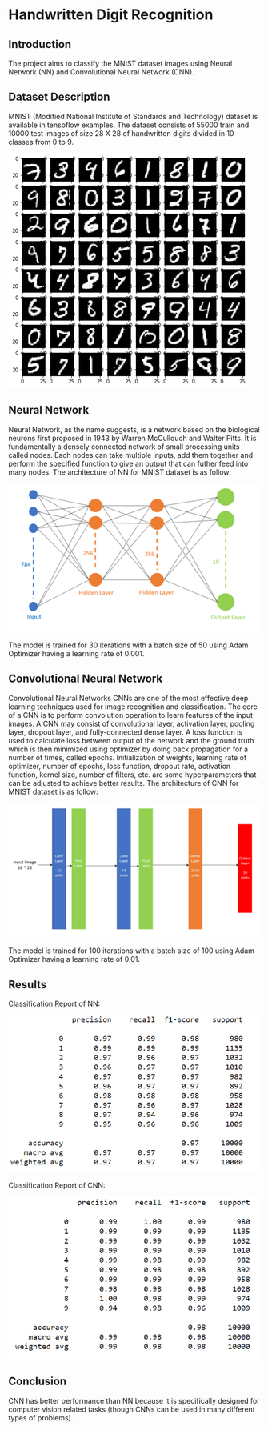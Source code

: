 # Handwritten Digit Recognition

## Introduction
The project aims to classify the MNIST dataset images using Neural Network (NN) and Convolutional Neural Network (CNN). 

## Dataset Description
MNIST (Modified National Institute of Standards and Technology) dataset is available in tensoflow examples. The dataset consists of 55000 train and 10000 test images of size 28 X 28 of handwritten digits divided in 10 classes from 0 to 9. 

![alt text](https://github.com/tushargoyal9990/Handwritten-Digit-Recognition-Project/blob/main/Images/MNIST%20Dataset.png)


## Neural Network
Neural Network, as the name suggests, is a network based on the biological neurons first proposed in 1943 by Warren McCullouch and Walter Pitts. It is fundamentally a densely connected network of small processing units called nodes. Each nodes can take multiple inputs, add them together and perform the specified function to give an output that can futher feed into many nodes. The architecture of NN for MNIST dataset is as follow: 

![alt text](https://github.com/tushargoyal9990/Handwritten-Digit-Recognition-Project/blob/main/Images/NN%20Architecture.PNG)

The model is trained for 30 iterations with a batch size of 50 using Adam Optimizer having a learning rate of 0.001.

## Convolutional Neural Network
Convolutional Neural Networks CNNs are one of the most effective deep learning techniques used for image recognition and classification. The core of a CNN is to perform convolution operation to learn features of the input images. A CNN may consist of convolutional layer, activation layer,  pooling layer, dropout layer, and fully-connected dense layer. A loss function is used to calculate loss between output of the network and the ground truth which is then minimized using optimizer by doing back propagation for a number of times, called epochs. Initialization of weights, learning rate of optimizer, number of epochs, loss function, dropout rate, activation function, kernel size, number of filters, etc. are some hyperparameters that can be adjusted to achieve better results. The architecture of CNN for MNIST dataset is as follow: 

![alt text](https://github.com/tushargoyal9990/Handwritten-Digit-Recognition-Project/blob/main/Images/CNN%20Architecture.PNG)

The model is trained for 100 iterations with a batch size of 100 using Adam Optimizer having a learning rate of 0.01.

## Results

Classification Report of NN:

![alt text](https://github.com/tushargoyal9990/Handwritten-Digit-Recognition-Project/blob/main/Images/NN%20Report.PNG)

Classification Report of CNN:

![alt text](https://github.com/tushargoyal9990/Handwritten-Digit-Recognition-Project/blob/main/Images/CNN%20Report.PNG)

## Conclusion
CNN has better performance than NN because it is specifically designed for computer vision related tasks (though CNNs can be used in many different types of problems).

